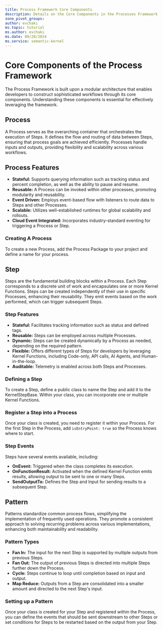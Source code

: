 ```yaml
---
title: Process Framework Core Components
description: Details on the Core Components in the Processes Framework from Semantic Kernel
zone_pivot_groups: 
author: evchaki            
ms.topic: tutorial
ms.author: evchaki   
ms.date: 09/28/2024
ms.service: semantic-kernel
---
```


# Core Components of the Process Framework
The Process Framework is built upon a modular architecture that enables developers to construct sophisticated workflows through its core components. Understanding these components is essential for effectively leveraging the framework.

## Process

A Process serves as the overarching container that orchestrates the execution of Steps. It defines the flow and routing of data between Steps, ensuring that process goals are achieved efficiently. Processes handle inputs and outputs, providing flexibility and scalability across various workflows.

## Process Features

- **Stateful:** Supports querying information such as tracking status and percent completion, as well as the ability to pause and resume.
- **Reusable:** A Process can be invoked within other processes, promoting modularity and reusability.
- **Event Driven:** Employs event-based flow with listeners to route data to Steps and other Processes.
- **Scalable:** Utilizes well-established runtimes for global scalability and rollouts.
- **Cloud Event Integrated:** Incorporates industry-standard eventing for triggering a Process or Step.

### Creating A Process

To create a new Process, add the Process Package to your project and define a name for your process.



## Step

Steps are the fundamental building blocks within a Process. Each Step corresponds to a discrete unit of work and encapsulates one or more Kernel Functions. Steps can be created independently of their use in specific Processes, enhancing their reusability. They emit events based on the work performed, which can trigger subsequent Steps.

### Step Features

- **Stateful:** Facilitates tracking information such as status and defined tags.
- **Reusable:** Steps can be employed across multiple Processes.
- **Dynamic:** Steps can be created dynamically by a Process as needed, depending on the required pattern.
- **Flexible:** Offers different types of Steps for developers by leveraging Kernel Functions, including Code-only, API calls, AI Agents, and Human-in-the-loop.
- **Auditable:** Telemetry is enabled across both Steps and Processes.

### Defining a Step

To create a Step, define a public class to name the Step and add it to the KernelStepBase. Within your class, you can incorporate one or multiple Kernel Functions.



### Register a Step into a Process

Once your class is created, you need to register it within your Process. For the first Step in the Process, add `isEntryPoint: true` so the Process knows where to start.




### Step Events

Steps have several events available, including:

- **OnEvent:** Triggered when the class completes its execution.
- **OnFunctionResult:** Activated when the defined Kernel Function emits results, allowing output to be sent to one or many Steps.
- **SendOutputTo:** Defines the Step and Input for sending results to a subsequent Step.



## Pattern

Patterns standardize common process flows, simplifying the implementation of frequently used operations. They promote a consistent approach to solving recurring problems across various implementations, enhancing both maintainability and readability.

### Pattern Types

- **Fan In:** The input for the next Step is supported by multiple outputs from previous Steps.
- **Fan Out:** The output of previous Steps is directed into multiple Steps further down the Process.
- **Cycle:** Steps continue to loop until completion based on input and output.
- **Map Reduce:** Outputs from a Step are consolidated into a smaller amount and directed to the next Step's input.

### Setting up a Pattern

Once your class is created for your Step and registered within the Process, you can define the events that should be sent downstream to other Steps or set conditions for Steps to be restarted based on the output from your Step.
